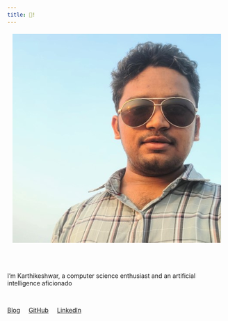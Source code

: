 ```yaml
---
title: 👋!
---
```


<h6 align="center">

<img src="/assets/images/Karthikeshwar_shades_sky.jpg" alt="Karthikeshwar's photo"/>

</h6>

<br>

I’m Karthikeshwar, a computer science enthusiast and an artificial intelligence aficionado

<br>

[Blog](https://karthikeshwar1.github.io/blog.html)  &nbsp; &nbsp; [GitHub](https://github.com/Karthikeshwar1) &nbsp; &nbsp; [LinkedIn](https://www.linkedin.com/in/karthikeshwar/)

<br>

